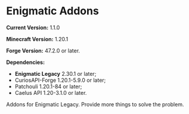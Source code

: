 # Enigmatic Addons 

**Current Version:** 1.1.0

**Minecraft Version:** 1.20.1

**Forge Version:** 47.2.0 or later.

**Dependencies:** 
- **Enigmatic Legacy** 2.30.1 or later;
- CuriosAPI-Forge 1.20.1-5.9.0 or later;
- Patchouli 1.20.1-84 or later; 
- Caelus API 1.20-3.1.0 or later.

Addons for Enigmatic Legacy. Provide more things to solve the problem.